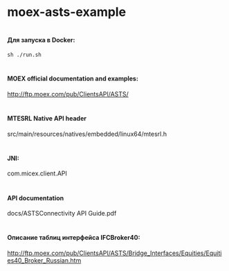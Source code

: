 # moex-asts-example
#
#### Для запуска в Docker:
```
sh ./run.sh
```
#

#### MOEX official documentation and examples:

http://ftp.moex.com/pub/ClientsAPI/ASTS/
#
#### MTESRL Native API header

src/main/resources/natives/embedded/linux64/mtesrl.h

#

#### JNI:

com.micex.client.API

#

#### API documentation

docs/ASTSConnectivity API Guide.pdf

#

#### Описание таблиц интерфейса IFCBroker40:

http://ftp.moex.com/pub/ClientsAPI/ASTS/Bridge_Interfaces/Equities/Equities40_Broker_Russian.htm
